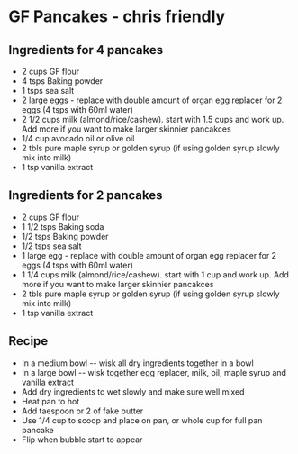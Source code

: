 # GF Pancakes - chris friendly

## Ingredients for 4 pancakes
- 2 cups 		    GF flour
- 4 tsps		    Baking powder
- 1 tsps 		    sea salt
- 2 large 	    eggs 			- replace with double amount of organ egg replacer for 2 eggs (4 tsps with 60ml water)
- 2 1/2 cups	    milk (almond/rice/cashew). start with 1.5 cups and work up. Add more if you want to make larger skinnier pancakces
- 1/4 cup		    avocado oil or olive oil
- 2 tbls		    pure maple syrup or golden syrup (if using golden syrup slowly mix into milk)
- 1 tsp 		    vanilla extract

## Ingredients for 2 pancakes
- 2 cups 		    GF flour
- 1 1/2 tsps		Baking soda
- 1/2 tsps        Baking powder
- 1/2 tsps 		sea salt
- 1 large 	    egg - replace with double amount of organ egg replacer for 2 eggs (4 tsps with 60ml water)
- 1 1/4 cups	    milk (almond/rice/cashew). start with 1 cup and work up. Add more if you want to make larger skinnier pancakces
- 2 tbls		    pure maple syrup or golden syrup (if using golden syrup slowly mix into milk)
- 1 tsp 		    vanilla extract


## Recipe
- In a medium bowl -- wisk all dry ingredients together in a bowl
- In a large bowl -- wisk together egg replacer, milk, oil, maple syrup and vanilla extract
- Add dry ingredients to wet slowly and make sure well mixed
- Heat pan to hot
- Add taespoon or 2 of fake butter
- Use 1/4 cup to scoop and place on pan, or whole cup for full pan pancake
- Flip when bubble start to appear